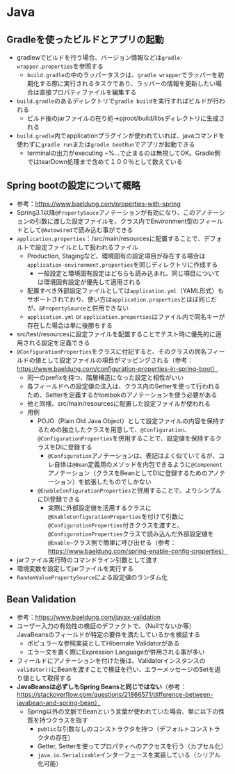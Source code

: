 # Java
## Gradleを使ったビルドとアプリの起動
- gradlewでビルドを行う場合、バージョン情報などは`gradle-wrapper.properties`を参照する  
  - `build.gradle`の中のラッパータスクは、`gradle wrapper`でラッパーを初期化する際に実行されるタスクであり、ラッパーの情報を更新したい場合は直接プロパティファイルを編集する  
- `build.gradle`のあるディレクトリで`gradle build`を実行すればビルドが行われる  
  - ビルド後のjarファイルの在り処→pjroot/build/libsディレクトリに生成される
- `build.gradle`内でapplicationプラグインが使われていれば、javaコマンドを使わずに`gradle run`または`gradle bootRun`でアプリが起動できる
  - terminalの出力がexecuting ~%...で止まるのは無視してOK。Gradle側ではtearDown処理まで含めて１００％として数えている

## Spring bootの設定について概略
- 参考：https://www.baeldung.com/properties-with-spring
- Spring3.1以降`@PropertySouce`アノテーションが有効になり、このアノテーションの引数に渡した設定ファイルを、クラス内でEnvironment型のフィールドとして`@Autowired`で読み込む事ができる  
- `application.properties`：/src/main/resourcesに配置することで、デフォルトで設定ファイルとして扱われるファイル  
  - Production, Stagingなど、環境固有の設定項目が存在する場合は`application-environment.properties`を同じディレクトリに作成する  
    - 一般設定と環境固有設定はどちらも読み込まれ、同じ項目については環境固有設定が優先して適用される  
  - 配置すべき外部設定ファイルとしては`application.yml`（YAML形式）もサポートされており、使い方は`application.properties`とほぼ同じだが、`@PropertySource`と併用できない  
  - `application.yml` or `application.properties`はファイル内で同名キーが存在した場合は単に後勝ちする
- src/test/resourcesに設定ファイルを配置することでテスト時に優先的に適用される設定を定義できる  
- `@ConfigurationProperties`をクラスに付記すると、そのクラスの同名フィールドの値として設定ファイルの項目がマッピングされる（参考：https://www.baeldung.com/configuration-properties-in-spring-boot）  
  - 同一のprefixを持つ、階層構造になった設定と相性がいい  
  - 各フィールドへの設定値の注入は、クラス内のSetterを使って行われるため、Setterを定義するかlombokのアノテーションを使う必要がある  
  - 他と同様、src/main/resourcesに配置した設定ファイルが使われる
  - 用例  
    - POJO（Plain Old Java Object）として設定ファイルの内容を保持するための独立したクラスを用意して、`@Configuration`、`@ConfigurationProperties`を併用することで、設定値を保持するクラスをDIに登録する  
      - `@Configuration`アノテーションは、表記はよく似ていてるが、コレ自体は`@Bean`定義用のメソッドを内包できるように`@Component`アノテーション（クラスをBeanとしてDIに登録するためのアノテーション）を拡張したものでしかない  
    - `@EnableConfigurationProperties`と併用することで、よりシンプルにDI登録できる  
      - 実際に外部設定値を活用するクラスに`@EnableConfigurationProperties`を付けて引数に`@ConfigurationProperties`付きクラスを渡すと、`@ConfigurationProperties`クラスで読み込んだ外部設定値を`@Enable~`クラス側で簡単に呼び出せる（参考：https://www.baeldung.com/spring-enable-config-properties）  
- jarファイル実行時のコマンドライン引数として渡す
- 環境変数を設定してjarファイルを実行する
- `RandomValuePropertySource`による設定値のランダム化

## Bean Validation
- 参考：https://www.baeldung.com/javax-validation
- ユーザー入力の有効性の検証のデファクトで、（Nullでないか等）JavaBeansのフィールドが特定の要件を満たしているかを検証する
  - ポピュラーな参照実装としてHibernate Validatorがある
  - エラー文を書く際にExpression Languageが併用される事が多い
- フィールドにアノテーションを付けた後は、Validatorインスタンスの`validator()`にBeanを渡すことで検証を行い、エラーメッセージのSetを返り値として取得する
- **JavaBeansは必ずしもSpring Beansと同じではない**（参考：https://stackoverflow.com/questions/21866571/difference-between-javabean-and-spring-bean）
  - Spring以外の文脈でBeanという言葉が使われていた場合、単に以下の性質を持つクラスを指す
    - `public`な引数なしのコンストラクタを持つ（デフォルトコンストラクタの存在）
    - Getter, Setterを使ってプロパティへのアクセスを行う（カプセル化）
    - `java.io.Serializable`インターフェースを実装している（シリアル化可能）
